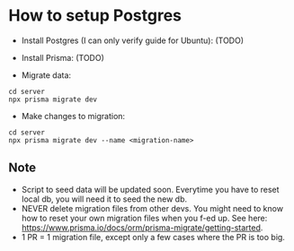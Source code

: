 # How to setup Postgres

- Install Postgres (I can only verify guide for Ubuntu): (TODO)

- Install Prisma: (TODO)

- Migrate data:

```
cd server
npx prisma migrate dev
```

- Make changes to migration:

```
cd server
npx prisma migrate dev --name <migration-name>
```

## Note

- Script to seed data will be updated soon. Everytime you have to reset local db, you will need it to seed the new db.
- NEVER delete migration files from other devs. You might need to know how to reset your own migration files when you f-ed up. See here: https://www.prisma.io/docs/orm/prisma-migrate/getting-started.
- 1 PR = 1 migration file, except only a few cases where the PR is too big.
